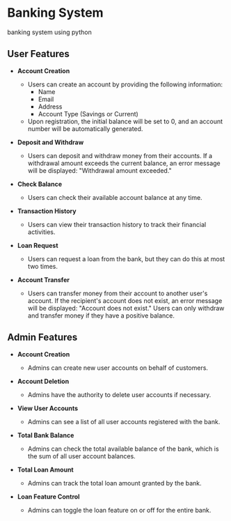 # Banking System
banking system using python

## User Features

* **Account Creation**
  - Users can create an account by providing the following information:
    - Name
    - Email
    - Address
    - Account Type (Savings or Current)
  - Upon registration, the initial balance will be set to 0, and an account number will be automatically generated.

* **Deposit and Withdraw**
  - Users can deposit and withdraw money from their accounts. If a withdrawal amount exceeds the current balance, an error message will be displayed: "Withdrawal amount exceeded."

* **Check Balance**
  - Users can check their available account balance at any time.

* **Transaction History**
  - Users can view their transaction history to track their financial activities.

* **Loan Request**
  - Users can request a loan from the bank, but they can do this at most two times.

* **Account Transfer**
  - Users can transfer money from their account to another user's account. If the recipient's account does not exist, an error message will be displayed: "Account does not exist." Users can only withdraw and transfer money if they have a positive balance.

## Admin Features

* **Account Creation**
  - Admins can create new user accounts on behalf of customers.

* **Account Deletion**
  - Admins have the authority to delete user accounts if necessary.

* **View User Accounts**
  - Admins can see a list of all user accounts registered with the bank.

* **Total Bank Balance**
  - Admins can check the total available balance of the bank, which is the sum of all user account balances.

* **Total Loan Amount**
  - Admins can track the total loan amount granted by the bank.

* **Loan Feature Control**
  - Admins can toggle the loan feature on or off for the entire bank.

